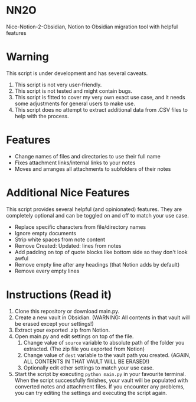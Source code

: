 # NN2O
Nice-Notion-2-Obsidian, Notion to Obsidian migration tool with helpful features

# Warning
This script is under development and has several caveats.
1. This script is not very user-friendly.
2. This script is not tested and might contain bugs.
3. This script is fitted to cover my very own exact use case, and it needs some adjustments for general users to make use.
4. This script does no attempt to extract additional data from .CSV files to help with the process.

# Features
- Change names of files and directories to use their full name
- Fixes attachment links/internal links to your notes
- Moves and arranges all attachments to subfolders of their notes
# Additional Nice Features
This script provides several helpful (and opinionated) features.
They are completely optional and can be toggled on and off to match your use case.
- Replace specific characters from file/directory names
- Ignore empty documents
- Strip white spaces from note content
- Remove Created: Updated: lines from notes
- Add padding on top of quote blocks like bottom side so they don't look awful
- Remove empty line after any headings (that Notion adds by default)
- Remove every empty lines

# Instructions (Read it)
1. Clone this repository or download main.py.
1. Create a new vault in Obsidian. (WARNING: All contents in that vault will be erased except your settings!)
1. Extract your exported .zip from Notion. 
1. Open main.py and edit settings on top of the file.
    1. Change value of `source` variable to absolute path of the folder you extracted. (The zip file you exported from Notion)
    2. Change value of `dest` variable to the vault path you created. (AGAIN, ALL CONTENTS IN THAT VAULT WILL BE ERASED!)
    3. Optionally edit other settings to match your use case.
1. Start the script by executing `python main.py` in your favourite terminal.
When the script successfully finishes, your vault will be populated with converted notes and attachment files.
If you encounter any problems, you can try editing the settings and executing the script again.
